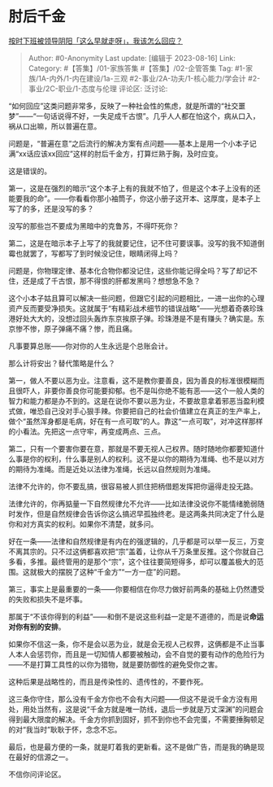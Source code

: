 # 肘后千金
[按时下班被领导阴阳「这么早就走呀」，我该怎么回应？](https://www.zhihu.com/question/617196411/answer/3168071284)

> Author: #0-Anonymity
> Last update: [编辑于 2023-08-16]
> Link:
> Category: #【答集】/01-家族答集 #【答集】/02-企管答集 
> Tag: #1-家族/1A-内外/1-内在建设/1a-三观 #2-事业/2A-功夫/1-核心能力/学会计 #2-事业/2C-职业/1-态度与伦理
> 评论区:
> 泛讨论:

“如何回应”这类问题非常多，反映了一种社会性的焦虑，就是所谓的“社交噩梦”——“一句话说得不好，一失足成千古恨”。几乎人人都在怕这个，病从口入，祸从口出嘛，所以普遍在意。

问题是，“普遍在意”之后流行的解决方案有点问题——基本上是用一个小本子记满“xx话应该xx回应”这样的肘后千金方，打算烂熟于胸，及时应变。

这是错误的。

第一，这是在强烈的暗示“这个本子上有的我就不怕了，但是这个本子上没有的还能要我的命”。——你看看你那小袖筒子，你这小册子这开本、这厚度，是本子上写了的多，还是没写的多？

没写的那些岂不要成为黑暗中的克鲁苏，不得吓死你？

第二，这是在暗示本子上写了的我就要记住，记不住可要误事。没写的我不知道倒霉也就罢了，写都写了到时候没记住，眼睛闭得上吗？

问题是，你物理定律、基本化合物你都没记住，这些你能记得全吗？写了却记不住，还是成了千古恨，那不得恨的肝都发黑吗？想想急不急？

这个小本子姑且算可以解决一些问题，但跟它引起的问题相比，一进一出你的心理资产反而要受净损失。这就属于“有精彩战术细节的错误战略”——光想着奇袭珍珠港好处大大的，没想过回头轰炸东京挨原子弹。珍珠港是不是有赚头？确实是。东京惨不惨，原子弹痛不痛？惨，而且痛。

凡事要算总账——你对你的人生永远是个总账会计。

那么计将安出？替代策略是什么？

第一，做人不要以恶为业。注意看，这不是教你要善良，因为善良的标准很模糊而且很吓人，非要你善良你可能要抑郁。也不是叫你绝不能有恶——这个一般人类的智力和能力都是办不到的。这是在说你不要以恶为业，不要故意拿着邪恶当盈利模式做，唯恐自己没对手心狠手辣。你要把自己的社会价值建立在真正的生产率上，做个“虽然浑身都是毛病，好在有一点可取”的人。靠这“一点可取”，对冲这样那样的小看法。先把这一点守牢，再变成两点、三点。

第二，只有一个要害你要在意，那就是不要无视人己权界。随时随地你都要知道什么事是你的权利，什么事是别人的权利。这不是以你的期待为准绳、也不是以对方的期待为准绳。而是近处以法律为准绳，长远以自然规则为准绳。

法律不允许的，你不要乱搞，很容易被人抓住把柄借题发挥把你逼得走投无路。

法律允许的，你再掂量一下自然规律允不允许——比如法律没说你不能情绪脆弱随时发作，但是自然规律会告诉你这么搞迟早孤独终老。是这两条共同决定了什么是你和对方真实的权利。如果你不清楚，就多问。

好在一条——法律和自然规律是有内在的强逻辑的，几乎都是可以举一反三，万变不离其宗的。只不过这俩都喜欢把“宗”盖着，让你从千万条里反推。这个你就自己多看，多推。最终管用的是那个“宗”，这个往往要简短得多，却可以覆盖极大的范围。这就极大的摆脱了这种“千金方”“一方一症”的问题。

第三，事实上是最重要的一条——你要相信在你尽力做好前两条的基础上仍然遭受的失败和损失不是坏事。

那属于“不该你得到的利益”——和倒不是说这些利益一定是不道德的，而是说**命运对你有别的安排**。

如果你不信这一条，你不是会以恶为业，就是会无视人己权界，这俩都是不止当事人本人会惩罚你，而且是一切知情人都要被触动，会不自觉的要有动作的危险行为——不是打算工具性的以你为猎物，就是要防御性的避免受你之害。

这种后果是战略性的，而且是传染性的、遗传性的，不要作死。

这三条你守住，那么没有千金方你也不会有大问题——但这不是说千金方没有用处，用处当然有，这是说“千金方就是唯一防线，退后一步就是万丈深渊”的问题会得到最大限度的解决。千金方你抓到固好，抓不到你也不会完蛋，不需要捶胸顿足的对“我当时”耿耿于怀，念念不忘。

最后，也是最方便的一条，就是盯着我的更新看。这不是做广告，而是我的确是现在最好的信源之一。

不信你问评论区。
